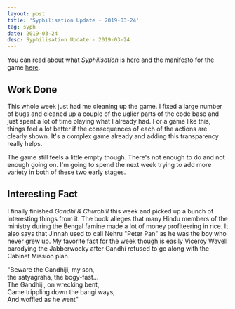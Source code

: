 ```yaml
---
layout: post
title: 'Syphilisation Update - 2019-03-24'
tag: syph
date: 2019-03-24
desc: Syphilisation Update - 2019-03-24
---
```



You can read about what *Syphilisation* is [here](/blog/syph/announce) and the manifesto for the game [here](/blog/syph/manifesto).

## Work Done

This whole week just had me cleaning up the game. I fixed a large number of bugs and cleaned up a couple of the uglier parts of the code base and just spent a lot of time playing what I already had. For a game like this, things feel a lot better if the consequences of each of the actions are clearly shown. It's a complex game already and adding this transparency really helps.


The game still feels a little empty though. There's not enough to do and not enough going on. I'm going to spend the next week trying to add more variety in both of these two early stages.

## Interesting Fact

I finally finished *Gandhi & Churchill* this week and picked up a bunch of interesting things from it. The book alleges that many Hindu members of the ministry during the Bengal famine made a lot of money profiteering in rice. It also says that Jinnah used to call Nehru "Peter Pan" as he was the boy who never grew up. My favorite fact for the week though is easily Viceroy Wavell parodying the Jabberwocky after Gandhi refused to go along with the Cabinet Mission plan.


"Beware the Gandhiji, my son,<br />
the satyagraha, the bogy-fast...<br />
The Gandhiji, on wrecking bent,<br />
Came trippling down the bangi ways,<br />
And woffled as he went"


